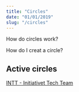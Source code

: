```yaml
---
title: "Circles"
date: "01/01/2019"
slug: "/circles"
---
```


How do circles work?

How do I creat a circle?

## Active circles

[INTT - Initiativet Tech Team](/circles/intt)

